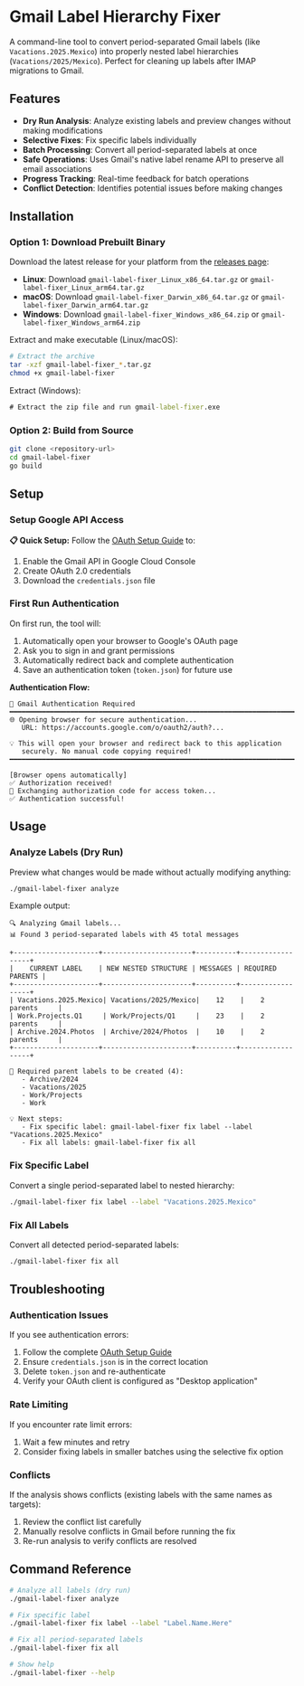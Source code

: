 # Gmail Label Hierarchy Fixer

A command-line tool to convert period-separated Gmail labels (like `Vacations.2025.Mexico`) into properly nested label hierarchies (`Vacations/2025/Mexico`). Perfect for cleaning up labels after IMAP migrations to Gmail.

## Features

- **Dry Run Analysis**: Analyze existing labels and preview changes without making modifications
- **Selective Fixes**: Fix specific labels individually 
- **Batch Processing**: Convert all period-separated labels at once
- **Safe Operations**: Uses Gmail's native label rename API to preserve all email associations
- **Progress Tracking**: Real-time feedback for batch operations
- **Conflict Detection**: Identifies potential issues before making changes

## Installation

### Option 1: Download Prebuilt Binary

Download the latest release for your platform from the [releases page](../../releases/latest):
- **Linux**: Download `gmail-label-fixer_Linux_x86_64.tar.gz` or `gmail-label-fixer_Linux_arm64.tar.gz`
- **macOS**: Download `gmail-label-fixer_Darwin_x86_64.tar.gz` or `gmail-label-fixer_Darwin_arm64.tar.gz`  
- **Windows**: Download `gmail-label-fixer_Windows_x86_64.zip` or `gmail-label-fixer_Windows_arm64.zip`

Extract and make executable (Linux/macOS):
```bash
# Extract the archive
tar -xzf gmail-label-fixer_*.tar.gz
chmod +x gmail-label-fixer
```

Extract (Windows):
```cmd
# Extract the zip file and run gmail-label-fixer.exe
```

### Option 2: Build from Source

```bash
git clone <repository-url>
cd gmail-label-fixer
go build
```

## Setup

### Setup Google API Access

**📋 Quick Setup:** Follow the [OAuth Setup Guide](./setup-oauth.md) to:
1. Enable the Gmail API in Google Cloud Console
2. Create OAuth 2.0 credentials
3. Download the `credentials.json` file

### First Run Authentication

On first run, the tool will:
1. Automatically open your browser to Google's OAuth page
2. Ask you to sign in and grant permissions
3. Automatically redirect back and complete authentication
4. Save an authentication token (`token.json`) for future use

**Authentication Flow:**
```
🔐 Gmail Authentication Required
━━━━━━━━━━━━━━━━━━━━━━━━━━━━━━━━━━━━━━━━━━━━━━━━━━━━━━━━━━━━━━━━━━━━━━━━━━━━
🌐 Opening browser for secure authentication...
   URL: https://accounts.google.com/o/oauth2/auth?...

💡 This will open your browser and redirect back to this application
   securely. No manual code copying required!
━━━━━━━━━━━━━━━━━━━━━━━━━━━━━━━━━━━━━━━━━━━━━━━━━━━━━━━━━━━━━━━━━━━━━━━━━━━━

[Browser opens automatically]
✅ Authorization received!
🔄 Exchanging authorization code for access token...
✅ Authentication successful!
```

## Usage

### Analyze Labels (Dry Run)

Preview what changes would be made without actually modifying anything:

```bash
./gmail-label-fixer analyze
```

Example output:
```
🔍 Analyzing Gmail labels...
📊 Found 3 period-separated labels with 45 total messages

+---------------------+----------------------+----------+------------------+
|    CURRENT LABEL    | NEW NESTED STRUCTURE | MESSAGES | REQUIRED PARENTS |
+---------------------+----------------------+----------+------------------+
| Vacations.2025.Mexico| Vacations/2025/Mexico|    12    |    2 parents     |
| Work.Projects.Q1     | Work/Projects/Q1     |    23    |    2 parents     |
| Archive.2024.Photos  | Archive/2024/Photos  |    10    |    2 parents     |
+---------------------+----------------------+----------+------------------+

📁 Required parent labels to be created (4):
   - Archive/2024
   - Vacations/2025
   - Work/Projects
   - Work

💡 Next steps:
   - Fix specific label: gmail-label-fixer fix label --label "Vacations.2025.Mexico"
   - Fix all labels: gmail-label-fixer fix all
```

### Fix Specific Label

Convert a single period-separated label to nested hierarchy:

```bash
./gmail-label-fixer fix label --label "Vacations.2025.Mexico"
```

### Fix All Labels

Convert all detected period-separated labels:

```bash
./gmail-label-fixer fix all
```

## Troubleshooting

### Authentication Issues

If you see authentication errors:
1. Follow the complete [OAuth Setup Guide](./setup-oauth.md)
2. Ensure `credentials.json` is in the correct location  
3. Delete `token.json` and re-authenticate
4. Verify your OAuth client is configured as "Desktop application"

### Rate Limiting

If you encounter rate limit errors:
1. Wait a few minutes and retry
2. Consider fixing labels in smaller batches using the selective fix option

### Conflicts

If the analysis shows conflicts (existing labels with the same names as targets):
1. Review the conflict list carefully
2. Manually resolve conflicts in Gmail before running the fix
3. Re-run analysis to verify conflicts are resolved

## Command Reference

```bash
# Analyze all labels (dry run)
./gmail-label-fixer analyze

# Fix specific label
./gmail-label-fixer fix label --label "Label.Name.Here"

# Fix all period-separated labels
./gmail-label-fixer fix all

# Show help
./gmail-label-fixer --help
```

